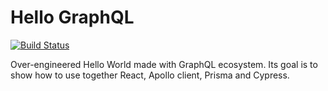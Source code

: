 # Hello GraphQL

[![Build Status](https://travis-ci.org/GraphQLCollege/hello-graphql.svg?branch=master)](https://travis-ci.org/GraphQLCollege/hello-graphql)

Over-engineered Hello World made with GraphQL ecosystem. Its goal is to show how to use together React, Apollo client, Prisma and Cypress.